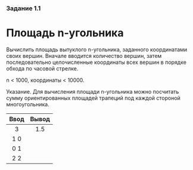 ### Задание 1.1
# Площадь n-угольника

Вычислить площадь выпуклого n-угольника, заданного координатами своих вершин. Вначале вводится количество вершин, затем последовательно целочисленные координаты всех вершин в порядке обхода по часовой стрелке.

n < 1000, координаты < 10000.

Указание. Для вычисления площади n-угольника можно посчитать сумму ориентированных площадей трапеций под каждой стороной многоугольника.

| Ввод  | Вывод |
| :---: | :-:   |
|  3    | 1.5   |
|  1 0  |       |
|  0 1  |       |
|  2 2  |       |